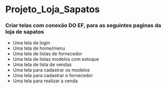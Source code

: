 # Projeto_Loja_Sapatos

### Criar telas com conexão DO EF, para as seguintes paginas da loja de sapatos

- Uma tela de login
- Uma tela de home/menu
- Uma tela de listas de fornecedor
- Uma tela de listas modelos com estoque
- Uma tela de lista de vendas
- Uma tela para cadastrar os modelos
- Uma tela para cadastrar o fornecedor
- Uma tela para realizar a venda

